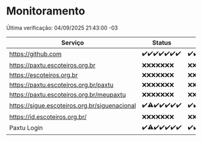 # Monitoramento

Última verificação: 04/09/2025 21:43:00 -03

|Serviço|Status|Últimas 24h|
|---|---|---|
|https://github.com|<span title="2025-08-29: OK=23">✔️</span><span title="2025-08-30: OK=23">✔️</span><span title="2025-08-31: OK=23">✔️</span><span title="2025-09-01: OK=23">✔️</span><span title="2025-09-02: OK=23">✔️</span><span title="2025-09-03: OK=23">✔️</span><span title="2025-09-04: OK=1">✔️</span>|<span title="03/09/2025 23:13:00 -03 : 200">✔️</span><span title="04/09/2025 00:20:00 -03 : 200">✔️</span><span title="04/09/2025 01:10:00 -03 : 200">✔️</span><span title="04/09/2025 02:08:00 -03 : 200">✔️</span><span title="04/09/2025 03:13:00 -03 : 200">✔️</span><span title="04/09/2025 04:09:00 -03 : 200">✔️</span><span title="04/09/2025 05:12:00 -03 : 200">✔️</span><span title="04/09/2025 06:10:00 -03 : 200">✔️</span><span title="04/09/2025 07:09:00 -03 : 200">✔️</span><span title="04/09/2025 08:07:00 -03 : 200">✔️</span><span title="04/09/2025 09:17:00 -03 : 200">✔️</span><span title="04/09/2025 10:18:00 -03 : 200">✔️</span><span title="04/09/2025 11:09:00 -03 : 200">✔️</span><span title="04/09/2025 12:09:00 -03 : 200">✔️</span><span title="04/09/2025 13:11:00 -03 : 200">✔️</span><span title="04/09/2025 14:07:00 -03 : 200">✔️</span><span title="04/09/2025 15:12:00 -03 : 200">✔️</span><span title="04/09/2025 16:06:00 -03 : 200">✔️</span><span title="04/09/2025 17:09:00 -03 : 200">✔️</span><span title="04/09/2025 18:08:00 -03 : 200">✔️</span><span title="04/09/2025 19:08:00 -03 : 200">✔️</span><span title="04/09/2025 20:08:00 -03 : 200">✔️</span><span title="04/09/2025 21:43:00 -03 : 200">✔️</span>|
|https://paxtu.escoteiros.org.br|<span title="2025-08-29: Falhas=23">❌</span><span title="2025-08-30: Falhas=23">❌</span><span title="2025-08-31: Falhas=23">❌</span><span title="2025-09-01: Falhas=23">❌</span><span title="2025-09-02: Falhas=23">❌</span><span title="2025-09-03: Falhas=23">❌</span><span title="2025-09-04: Falhas=1">❌</span>|<span title="03/09/2025 23:13:00 -03 : 403">❌</span><span title="04/09/2025 00:20:00 -03 : 403">❌</span><span title="04/09/2025 01:10:00 -03 : 403">❌</span><span title="04/09/2025 02:08:00 -03 : 403">❌</span><span title="04/09/2025 03:13:00 -03 : 403">❌</span><span title="04/09/2025 04:09:00 -03 : 403">❌</span><span title="04/09/2025 05:12:00 -03 : 403">❌</span><span title="04/09/2025 06:10:00 -03 : 403">❌</span><span title="04/09/2025 07:09:00 -03 : 403">❌</span><span title="04/09/2025 08:07:00 -03 : 403">❌</span><span title="04/09/2025 09:17:00 -03 : 403">❌</span><span title="04/09/2025 10:18:00 -03 : 403">❌</span><span title="04/09/2025 11:09:00 -03 : 403">❌</span><span title="04/09/2025 12:09:00 -03 : 403">❌</span><span title="04/09/2025 13:11:00 -03 : 403">❌</span><span title="04/09/2025 14:07:00 -03 : 403">❌</span><span title="04/09/2025 15:12:00 -03 : 403">❌</span><span title="04/09/2025 16:06:00 -03 : 403">❌</span><span title="04/09/2025 17:09:00 -03 : 403">❌</span><span title="04/09/2025 18:08:00 -03 : 403">❌</span><span title="04/09/2025 19:08:00 -03 : 403">❌</span><span title="04/09/2025 20:08:00 -03 : 403">❌</span><span title="04/09/2025 21:43:00 -03 : 403">❌</span>|
|https://escoteiros.org.br|<span title="2025-08-29: Falhas=23">❌</span><span title="2025-08-30: Falhas=23">❌</span><span title="2025-08-31: Falhas=23">❌</span><span title="2025-09-01: Falhas=23">❌</span><span title="2025-09-02: Falhas=23">❌</span><span title="2025-09-03: Falhas=23">❌</span><span title="2025-09-04: Falhas=1">❌</span>|<span title="03/09/2025 23:13:00 -03 : 403">❌</span><span title="04/09/2025 00:20:00 -03 : 403">❌</span><span title="04/09/2025 01:10:00 -03 : 403">❌</span><span title="04/09/2025 02:08:00 -03 : 403">❌</span><span title="04/09/2025 03:13:00 -03 : 403">❌</span><span title="04/09/2025 04:09:00 -03 : 403">❌</span><span title="04/09/2025 05:12:00 -03 : 403">❌</span><span title="04/09/2025 06:10:00 -03 : 403">❌</span><span title="04/09/2025 07:09:00 -03 : 403">❌</span><span title="04/09/2025 08:07:00 -03 : 403">❌</span><span title="04/09/2025 09:17:00 -03 : 403">❌</span><span title="04/09/2025 10:18:00 -03 : 403">❌</span><span title="04/09/2025 11:09:00 -03 : 403">❌</span><span title="04/09/2025 12:09:00 -03 : 403">❌</span><span title="04/09/2025 13:11:00 -03 : 403">❌</span><span title="04/09/2025 14:07:00 -03 : 403">❌</span><span title="04/09/2025 15:12:00 -03 : 403">❌</span><span title="04/09/2025 16:06:00 -03 : 403">❌</span><span title="04/09/2025 17:09:00 -03 : 403">❌</span><span title="04/09/2025 18:08:00 -03 : 403">❌</span><span title="04/09/2025 19:08:00 -03 : 403">❌</span><span title="04/09/2025 20:08:00 -03 : 403">❌</span><span title="04/09/2025 21:43:00 -03 : 403">❌</span>|
|https://paxtu.escoteiros.org.br/paxtu|<span title="2025-08-29: Falhas=23">❌</span><span title="2025-08-30: Falhas=23">❌</span><span title="2025-08-31: Falhas=23">❌</span><span title="2025-09-01: Falhas=23">❌</span><span title="2025-09-02: Falhas=23">❌</span><span title="2025-09-03: Falhas=23">❌</span><span title="2025-09-04: Falhas=1">❌</span>|<span title="03/09/2025 23:13:00 -03 : 403">❌</span><span title="04/09/2025 00:20:00 -03 : 403">❌</span><span title="04/09/2025 01:10:00 -03 : 403">❌</span><span title="04/09/2025 02:08:00 -03 : 403">❌</span><span title="04/09/2025 03:13:00 -03 : 403">❌</span><span title="04/09/2025 04:09:00 -03 : 403">❌</span><span title="04/09/2025 05:12:00 -03 : 403">❌</span><span title="04/09/2025 06:10:00 -03 : 403">❌</span><span title="04/09/2025 07:09:00 -03 : 403">❌</span><span title="04/09/2025 08:07:00 -03 : 403">❌</span><span title="04/09/2025 09:17:00 -03 : 403">❌</span><span title="04/09/2025 10:18:00 -03 : 403">❌</span><span title="04/09/2025 11:09:00 -03 : 403">❌</span><span title="04/09/2025 12:09:00 -03 : 403">❌</span><span title="04/09/2025 13:11:00 -03 : 403">❌</span><span title="04/09/2025 14:07:00 -03 : 403">❌</span><span title="04/09/2025 15:12:00 -03 : 403">❌</span><span title="04/09/2025 16:06:00 -03 : 403">❌</span><span title="04/09/2025 17:09:00 -03 : 403">❌</span><span title="04/09/2025 18:08:00 -03 : 403">❌</span><span title="04/09/2025 19:08:00 -03 : 403">❌</span><span title="04/09/2025 20:08:00 -03 : 403">❌</span><span title="04/09/2025 21:43:00 -03 : 403">❌</span>|
|https://paxtu.escoteiros.org.br/meupaxtu|<span title="2025-08-29: Falhas=23">❌</span><span title="2025-08-30: Falhas=23">❌</span><span title="2025-08-31: Falhas=23">❌</span><span title="2025-09-01: Falhas=23">❌</span><span title="2025-09-02: Falhas=23">❌</span><span title="2025-09-03: Falhas=23">❌</span><span title="2025-09-04: Falhas=1">❌</span>|<span title="03/09/2025 23:13:00 -03 : 403">❌</span><span title="04/09/2025 00:20:00 -03 : 403">❌</span><span title="04/09/2025 01:10:00 -03 : 403">❌</span><span title="04/09/2025 02:08:00 -03 : 403">❌</span><span title="04/09/2025 03:13:00 -03 : 403">❌</span><span title="04/09/2025 04:09:00 -03 : 403">❌</span><span title="04/09/2025 05:12:00 -03 : 403">❌</span><span title="04/09/2025 06:10:00 -03 : 403">❌</span><span title="04/09/2025 07:09:00 -03 : 403">❌</span><span title="04/09/2025 08:07:00 -03 : 403">❌</span><span title="04/09/2025 09:17:00 -03 : 403">❌</span><span title="04/09/2025 10:18:00 -03 : 403">❌</span><span title="04/09/2025 11:09:00 -03 : 403">❌</span><span title="04/09/2025 12:09:00 -03 : 403">❌</span><span title="04/09/2025 13:11:00 -03 : 403">❌</span><span title="04/09/2025 14:07:00 -03 : 403">❌</span><span title="04/09/2025 15:12:00 -03 : 403">❌</span><span title="04/09/2025 16:06:00 -03 : 403">❌</span><span title="04/09/2025 17:09:00 -03 : 403">❌</span><span title="04/09/2025 18:08:00 -03 : 403">❌</span><span title="04/09/2025 19:08:00 -03 : 403">❌</span><span title="04/09/2025 20:08:00 -03 : 403">❌</span><span title="04/09/2025 21:43:00 -03 : 403">❌</span>|
|https://sigue.escoteiros.org.br/siguenacional|<span title="2025-08-29: OK=23">✔️</span><span title="2025-08-30: OK=22, Falhas=1">⚠️</span><span title="2025-08-31: OK=23">✔️</span><span title="2025-09-01: OK=23">✔️</span><span title="2025-09-02: OK=23">✔️</span><span title="2025-09-03: OK=23">✔️</span><span title="2025-09-04: OK=1">✔️</span>|<span title="03/09/2025 23:13:00 -03 : 200">✔️</span><span title="04/09/2025 00:20:00 -03 : 200">✔️</span><span title="04/09/2025 01:10:00 -03 : 200">✔️</span><span title="04/09/2025 02:08:00 -03 : 200">✔️</span><span title="04/09/2025 03:13:00 -03 : 200">✔️</span><span title="04/09/2025 04:09:00 -03 : 200">✔️</span><span title="04/09/2025 05:12:00 -03 : 200">✔️</span><span title="04/09/2025 06:10:00 -03 : 200">✔️</span><span title="04/09/2025 07:09:00 -03 : 200">✔️</span><span title="04/09/2025 08:07:00 -03 : 200">✔️</span><span title="04/09/2025 09:17:00 -03 : 200">✔️</span><span title="04/09/2025 10:18:00 -03 : 200">✔️</span><span title="04/09/2025 11:09:00 -03 : 200">✔️</span><span title="04/09/2025 12:09:00 -03 : 200">✔️</span><span title="04/09/2025 13:11:00 -03 : 200">✔️</span><span title="04/09/2025 14:07:00 -03 : 200">✔️</span><span title="04/09/2025 15:12:00 -03 : 200">✔️</span><span title="04/09/2025 16:06:00 -03 : 200">✔️</span><span title="04/09/2025 17:09:00 -03 : 200">✔️</span><span title="04/09/2025 18:08:00 -03 : 200">✔️</span><span title="04/09/2025 19:08:00 -03 : 200">✔️</span><span title="04/09/2025 20:08:00 -03 : 200">✔️</span><span title="04/09/2025 21:43:00 -03 : 200">✔️</span>|
|https://id.escoteiros.org.br/|<span title="2025-08-29: Falhas=23">❌</span><span title="2025-08-30: Falhas=23">❌</span><span title="2025-08-31: Falhas=23">❌</span><span title="2025-09-01: Falhas=23">❌</span><span title="2025-09-02: Falhas=23">❌</span><span title="2025-09-03: Falhas=23">❌</span><span title="2025-09-04: Falhas=1">❌</span>|<span title="03/09/2025 23:13:00 -03 : 403">❌</span><span title="04/09/2025 00:20:00 -03 : 403">❌</span><span title="04/09/2025 01:10:00 -03 : 403">❌</span><span title="04/09/2025 02:08:00 -03 : 403">❌</span><span title="04/09/2025 03:13:00 -03 : 403">❌</span><span title="04/09/2025 04:09:00 -03 : 403">❌</span><span title="04/09/2025 05:12:00 -03 : 403">❌</span><span title="04/09/2025 06:10:00 -03 : 403">❌</span><span title="04/09/2025 07:09:00 -03 : 403">❌</span><span title="04/09/2025 08:07:00 -03 : 403">❌</span><span title="04/09/2025 09:17:00 -03 : 403">❌</span><span title="04/09/2025 10:18:00 -03 : 403">❌</span><span title="04/09/2025 11:09:00 -03 : 403">❌</span><span title="04/09/2025 12:09:00 -03 : 403">❌</span><span title="04/09/2025 13:11:00 -03 : 403">❌</span><span title="04/09/2025 14:07:00 -03 : 403">❌</span><span title="04/09/2025 15:12:00 -03 : 403">❌</span><span title="04/09/2025 16:06:00 -03 : 403">❌</span><span title="04/09/2025 17:09:00 -03 : 403">❌</span><span title="04/09/2025 18:08:00 -03 : 403">❌</span><span title="04/09/2025 19:08:00 -03 : 403">❌</span><span title="04/09/2025 20:08:00 -03 : 403">❌</span><span title="04/09/2025 21:43:00 -03 : 403">❌</span>|
|Paxtu Login|<span title="2025-08-29: OK=23">✔️</span><span title="2025-08-30: OK=22, Falhas=1">⚠️</span><span title="2025-08-31: OK=23">✔️</span><span title="2025-09-01: OK=23">✔️</span><span title="2025-09-02: OK=23">✔️</span><span title="2025-09-03: OK=23">✔️</span><span title="2025-09-04: OK=1">✔️</span>|<span title="03/09/2025 23:13:00 -03 : 200">✔️</span><span title="04/09/2025 00:20:00 -03 : 200">✔️</span><span title="04/09/2025 01:11:00 -03 : 200">✔️</span><span title="04/09/2025 02:08:00 -03 : 200">✔️</span><span title="04/09/2025 03:13:00 -03 : 200">✔️</span><span title="04/09/2025 04:09:00 -03 : 200">✔️</span><span title="04/09/2025 05:12:00 -03 : 200">✔️</span><span title="04/09/2025 06:10:00 -03 : 200">✔️</span><span title="04/09/2025 07:09:00 -03 : 200">✔️</span><span title="04/09/2025 08:07:00 -03 : 200">✔️</span><span title="04/09/2025 09:17:00 -03 : 200">✔️</span><span title="04/09/2025 10:18:00 -03 : 200">✔️</span><span title="04/09/2025 11:09:00 -03 : 200">✔️</span><span title="04/09/2025 12:09:00 -03 : 200">✔️</span><span title="04/09/2025 13:11:00 -03 : 200">✔️</span><span title="04/09/2025 14:07:00 -03 : 200">✔️</span><span title="04/09/2025 15:12:00 -03 : 200">✔️</span><span title="04/09/2025 16:06:00 -03 : 200">✔️</span><span title="04/09/2025 17:09:00 -03 : 200">✔️</span><span title="04/09/2025 18:08:00 -03 : 200">✔️</span><span title="04/09/2025 19:08:00 -03 : 200">✔️</span><span title="04/09/2025 20:08:00 -03 : 200">✔️</span><span title="04/09/2025 21:43:00 -03 : 200">✔️</span>|
